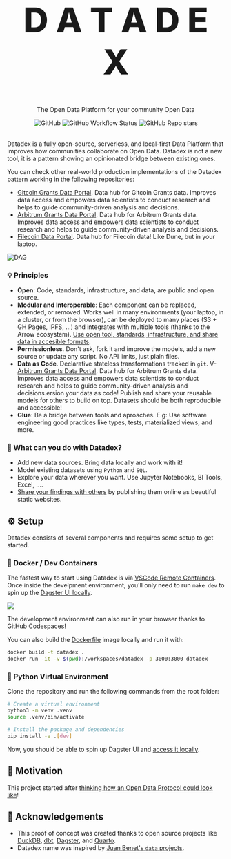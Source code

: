 <p align="center">
  <h1 style="font-size:80px; font-weight: 800;" align="center">D A T A D E X</h1>
  <p align="center">The Open Data Platform for your community Open Data</a> </p>
</p>

<div align="center">
  <img alt="GitHub" src="https://img.shields.io/github/license/davidgasquez/datadex?style=flat-square">
  <img alt="GitHub Workflow Status" src="https://img.shields.io/github/actions/workflow/status/davidgasquez/datadex/ci.yml?style=flat-square">
  <img alt="GitHub Repo stars" src="https://img.shields.io/github/stars/davidgasquez/datadex?style=flat-square">
</div>

<br>

Datadex is a fully open-source, serverless, and local-first Data Platform that improves how communities collaborate on Open Data. Datadex is not a new tool, it is a pattern showing an opinionated bridge between existing ones.

You can check other real-world production implementations of the Datadex pattern working in the following repositories:

- [Gitcoin Grants Data Portal](https://github.com/davidgasquez/gitcoin-grants-data-portal). Data hub for Gitcoin Grants data. Improves data access and empowers data scientists to conduct research and helps to guide community-driven analysis and decisions.
- [Arbitrum Grants Data Portal](https://github.com/davidgasquez/arbitrum-data-portal).  Data hub for Arbitrum Grants data.  Improves data access and empowers data scientists to conduct research and helps to guide community-driven analysis and decisions.
- [Filecoin Data Portal](https://github.com/davidgasquez/filecoin-data-portal/). Data hub for Filecoin data! Like Dune, but in your laptop.

![DAG](https://github.com/datonic/datadex/assets/1682202/c53cced8-7b83-46a9-9ee9-e699301a49bd)


### 💡 Principles

- **Open**: Code, standards, infrastructure, and data, are public and open source.
- **Modular and Interoperable**: Each component can be replaced, extended, or removed. Works well in many environments (your laptop, in a cluster, or from the browser), can be deployed to many places (S3 + GH Pages, IPFS, ...) and integrates with multiple tools (thanks to the Arrow ecosystem). [Use open tool, standards, infrastructure, and share data in accesible formats](https://voltrondata.com/codex/a-new-frontier).
- **Permissionless**. Don't ask, fork it and improve the models, add a new source or update any script. No API limits, just plain files.
- **Data as Code**. Declarative stateless transformations tracked in `git`. V- [Arbitrum Grants Data Portal](https://github.com/davidgasquez/arbitrum-data-portal).  Data hub for Arbitrum Grants data.  Improves data access and empowers data scientists to conduct research and helps to guide community-driven analysis and decisions.ersion your data as code! Publish and share your reusable models for others to build on top. Datasets should be both reproducible and accessible!
- **Glue**: Be a bridge between tools and aproaches. E.g: Use software engineering good practices like types, tests, materialized views, and more.

### 🚀 What can you do with Datadex?

- Add new data sources. Bring data locally and work with it!
- Model existing datasets using `Python` and `SQL`.
- Explore your data wherever you want. Use Jupyter Notebooks, BI Tools, Excel, ....
- [Share your findings with others](https://davidgasquez.github.io/datadex/reports/2023-01-01-Datadex.html) by publishing them online as beautiful static websites.

## ⚙️ Setup

Datadex consists of several components and requires some setup to get started.

### 🐳 Docker / Dev Containers

The fastest way to start using Datadex is via [VSCode Remote Containers](https://code.visualstudio.com/docs/remote/containers). Once inside the develpment environment, you'll only need to run `make dev` to spin up the [Dagster UI locally](http://127.0.0.1:3000).

[![](https://github.com/codespaces/badge.svg)](https://codespaces.new/davidgasquez/datadex)

The development environment can also run in your browser thanks to GitHub Codespaces!

You can also build the [Dockerfile](Dockerfile) image locally and run it with:

```bash
docker build -t datadex .
docker run -it -v $(pwd):/workspaces/datadex -p 3000:3000 datadex
```

### 🐍 Python Virtual Environment

Clone the repository and run the following commands from the root folder:

```bash
# Create a virtual environment
python3 -m venv .venv
source .venv/bin/activate

# Install the package and dependencies
pip install -e .[dev]
```

Now, you should be able to spin up Dagster UI and [access it locally](http://127.0.0.1:3000).

## 🎯 Motivation

This project started after [thinking how an Open Data Protocol could look like](https://publish.obsidian.md/davidgasquez/Open+Data)!

## 👏 Acknowledgements

- This proof of concept was created thanks to open source projects like [DuckDB](https://www.duckdb.org/), [dbt](https://getdbt.com), [Dagster](https://dagster.io/), and [Quarto](https://quarto.org/).
- Datadex name was inspired by [Juan Benet's `data` projects](https://juan.benet.ai/blog/2014-03-11-discussion-scienceexchange/).
